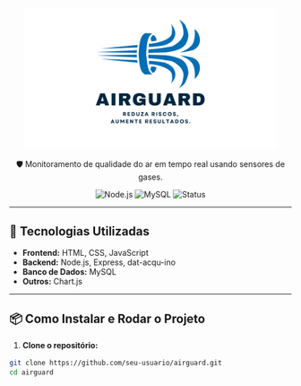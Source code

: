 <p align="center">
  <img src="public/assets/suporte/AirGuard-logo.png" alt="AirGuard Logo" width="450px">
</p>


<p align="center">
  🛡️ Monitoramento de qualidade do ar em tempo real usando sensores de gases.
</p>

<p align="center">
  <img alt="Node.js" src="https://img.shields.io/badge/Node.js-16.x-green?logo=node.js">
  <img alt="MySQL" src="https://img.shields.io/badge/MySQL-8.0-blue?logo=mysql">
  <img alt="Status" src="https://img.shields.io/badge/status-em%20desenvolvimento-yellow">
</p>

---

## 🚀 Tecnologias Utilizadas

- **Frontend:** HTML, CSS, JavaScript
- **Backend:** Node.js, Express, dat-acqu-ino
- **Banco de Dados:** MySQL
- **Outros:** Chart.js

---

## 📦 Como Instalar e Rodar o Projeto

1. **Clone o repositório:**

```bash
git clone https://github.com/seu-usuario/airguard.git
cd airguard
